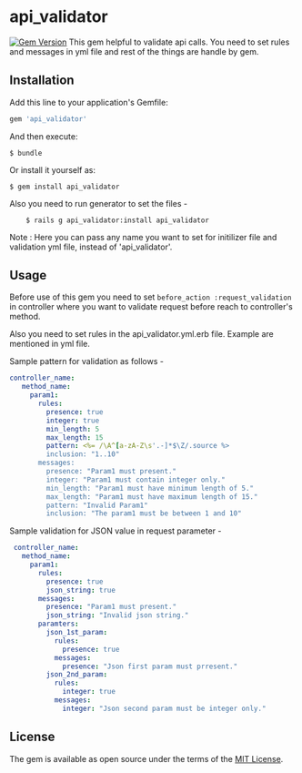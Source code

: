 # api_validator
[![Gem Version](https://badge.fury.io/rb/api_validator.svg)](https://badge.fury.io/rb/api_validator)
This gem helpful to validate api calls. You need to set rules and messages in yml file and rest of the things are handle by gem.

## Installation

Add this line to your application's Gemfile:

```ruby
gem 'api_validator'
```

And then execute:

    $ bundle

Or install it yourself as:

    $ gem install api_validator

Also you need to run generator to set the files -

		$ rails g api_validator:install api_validator

Note : Here you can pass any name you want to set for initilizer file and validation yml file, instead of 'api_validator'.

## Usage

Before use of this gem you need to set ``` before_action :request_validation ``` in controller where you want to validate request before reach to controller's method.

Also you need to set rules in the api_validator.yml.erb file. Example are mentioned in yml file.

Sample pattern for validation as follows - 

```yaml
controller_name:
   method_name:
     param1:
       rules:
         presence: true
         integer: true
         min_length: 5
         max_length: 15
         pattern: <%= /\A^[a-zA-Z\s'.-]*$\Z/.source %>
         inclusion: "1..10"
       messages:
         presence: "Param1 must present."
         integer: "Param1 must contain integer only."
         min_length: "Param1 must have minimum length of 5."
         max_length: "Param1 must have maximum length of 15."
         pattern: "Invalid Param1"
         inclusion: "The param1 must be between 1 and 10"
```

Sample validation for JSON value in request parameter -

```yaml
 controller_name:
   method_name:
     param1:
       rules:
         presence: true
         json_string: true
       messages:
         presence: "Param1 must present."
         json_string: "Invalid json string."
       paramters:
         json_1st_param:
           rules:
             presence: true
           messages:
             presence: "Json first param must prresent."
         json_2nd_param:
           rules:
             integer: true
           messages:
             integer: "Json second param must be integer only."
```
## License

The gem is available as open source under the terms of the [MIT License](http://opensource.org/licenses/MIT).


